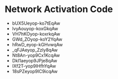 # Network Activation Code
* bUX5Ueyop-ko7tEqAw
* lvyAouyop-koxGkqAw
* VH7hKOyop-koxrkqAw
* GWd_ZOyop-koY2YqAw
* hRwD_eyop-kGHvwqAw
* _qFJAeyop_Zzly8qAw
* Nt8An-yop9Cx1KcqAw
* DkI1aeyop9JPje8qAw
* IXf2T-yop9IHfhYqAw
* 18sPZeyop9IC9icqAw